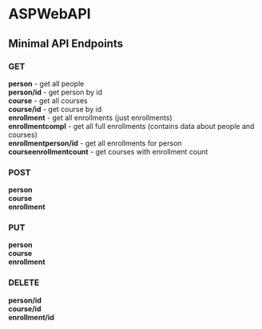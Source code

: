 # ASPWebAPI
## Minimal API Endpoints
### GET
**person** - get all people\
**person/id** - get person by id\
**course** - get all courses\
**course/id** - get course by id\
**enrollment** - get all enrollments (just enrollments)\
**enrollmentcompl** - get all full enrollments (contains data about people and courses)\
**enrollmentperson/id** - get all enrollments for person\
**courseenrollmentcount** - get courses with enrollment count

### POST
**person**\
**course**\
**enrollment**

### PUT
**person**\
**course**\
**enrollment**

### DELETE
**person/id**\
**course/id**\
**enrollment/id**

